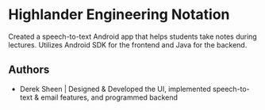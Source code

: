 # Highlander Engineering Notation
Created a speech-to-text Android app that helps students take notes during lectures. Utilizes Android SDK for the frontend and Java for the backend. 

## Authors
- Derek Sheen | Designed & Developed the UI, implemented speech-to-text & email features, and programmed backend 

